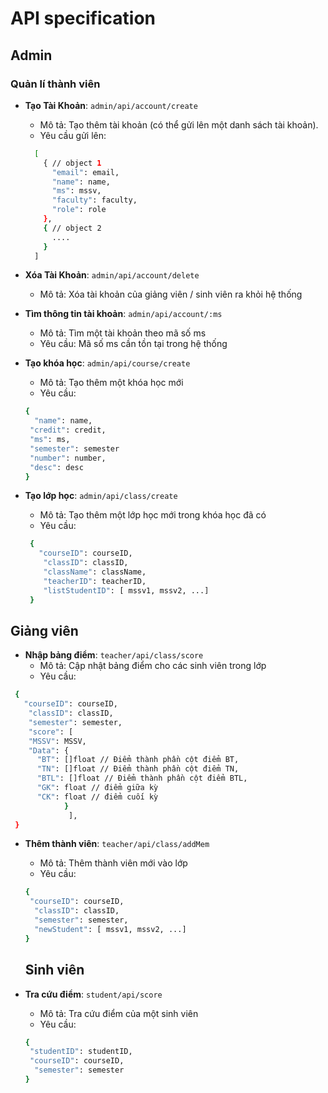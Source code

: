 # API specification

## Admin

### Quản lí thành viên

 - **Tạo Tài Khoản**: `admin/api/account/create`  
    - Mô tả: Tạo thêm tài khoản (có thể gửi lên một danh sách tài khoản).
    - Yêu cầu gửi lên:
    ```bash
      [
        { // object 1
          "email": email,
          "name": name,
          "ms": mssv,
          "faculty": faculty,
          "role": role
        },
        { // object 2
          ....
        }
      ]
    ```
- **Xóa Tài Khoản**: `admin/api/account/delete`
   - Mô tả: Xóa tài khoản của giảng viên / sinh viên ra khỏi hệ thống
 
- **Tìm thông tin tài khoản**: `admin/api/account/:ms`
    - Mô tả: Tìm một tài khoản theo mã số ms
    - Yêu cầu: Mã số ms cần tồn tại trong hệ thống

- **Tạo khóa học**: `admin/api/course/create`
    - Mô tả: Tạo thêm một khóa học mới
    - Yêu cầu: 
   ```bash
   {
     "name": name,
    "credit": credit,
    "ms": ms,
    "semester": semester
    "number": number,
    "desc": desc
   }
    ```
- **Tạo lớp học**: `admin/api/class/create`
    - Mô tả: Tạo thêm một lớp học mới trong khóa học đã có
    - Yêu cầu:
  ```bash
   {
     "courseID": courseID,
      "classID": classID,
      "className": className,
      "teacherID": teacherID,
      "listStudentID": [ mssv1, mssv2, ...]
   }
    ```
## Giảng viên
  - **Nhập bảng điểm**: `teacher/api/class/score`
    - Mô tả: Cập nhật bảng điểm cho các sinh viên trong lớp
    - Yêu cầu:
  ```bash
   {
     "courseID": courseID,
      "classID": classID,
      "semester": semester,
      "score": [
      "MSSV": MSSV,
      "Data": {
        "BT": []float // Điểm thành phần cột điểm BT,
        "TN": []float // Điểm thành phần cột điểm TN,
        "BTL": []float // Điểm thành phần cột điểm BTL,
        "GK": float // điểm giữa kỳ
        "CK": float // điểm cuối kỳ
              }
               ],
   }

```

 - **Thêm thành viên**: `teacher/api/class/addMem`
    - Mô tả: Thêm thành viên mới vào lớp
    - Yêu cầu:
    ```bash
   {
     "courseID": courseID,
      "classID": classID,
      "semester": semester,
      "newStudent": [ mssv1, mssv2, ...]
   }
    ```

   ## Sinh viên
- **Tra cứu điểm**: `student/api/score`
    - Mô tả: Tra cứu điểm của một sinh viên
    - Yêu cầu:
    ```bash
   {
     "studentID": studentID,
     "courseID": courseID,
      "semester": semester
   }
    ```
